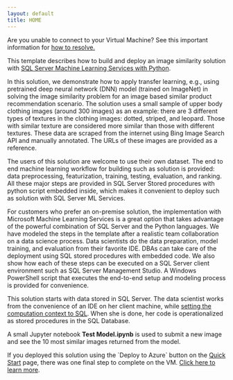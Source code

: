 ```yaml
---
layout: default
title: HOME
---
```

<div class="alert alert-warning cig">
Are you unable to connect to your Virtual Machine? See this important information for
<a href="https://blogs.technet.microsoft.com/mckittrick/unable-to-rdp-to-virtual-machine-credssp-encryption-oracle-remediation/">how to resolve.</a>
</div>

This template describes how to build and deploy an image similarity solution with  [SQL Server Machine Learning Services with Python](https://docs.microsoft.com/en-us/sql/advanced-analytics/python/sql-server-python-services).

In this solution, we demonstrate how to apply transfer learning, e.g., using pretrained deep neural network (DNN) model (trained on ImageNet) in solving the image similarity problem for an image based similar product recommendation scenario. The solution uses a small sample of upper body clothing images (around 300 images) as an example: there are 3 different types of textures in the clothing images: dotted, striped, and leopard. Those with similar texture are considered more similar than those with different textures. These data are scraped from the internet using Bing Image Search API and manually annotated. The URLs of these images are provided as a reference.

The users of this solution are welcome to use their own dataset. The end to end machine learning workflow for building such as solution is provided: data preprocessing, featurization, training, testing, evaluation, and ranking. All these major steps are provided in SQL Server Stored procedures with python script embedded inside, which makes it convenient to deploy such as solution with SQL Server ML Services.

For customers who prefer an on-premise solution, the implementation with Microsoft Machine Learning Services is a great option that takes advantage of the powerful combination of SQL Server and the Python languages. We have modeled the steps in the template after a realistic team collaboration on a data science process. Data scientists do the data preparation, model training, and evaluation from their favorite IDE. DBAs can take care of the deployment using SQL stored procedures with embedded code.  We also show how each of these steps can be executed on a SQL Server client environment such as SQL Server Management Studio. A Windows PowerShell script that executes the end-to-end setup and modeling process is provided for convenience. 

This solution starts with data stored in SQL Server.  The data scientist works from the convenience of an IDE on her client machine, while <a href="https://docs.microsoft.com/en-us/sql/advanced-analytics/r/sql-server-r-services">setting the computation context to SQL</a>.  When she is done, her code is operationalized as stored procedures in the SQL Database.

A small Jupyter notebook **Test Model.ipynb** is used to submit a new image and see the 10 most similar images returned from the model.

<div class="alert alert-warning">
If you deployed this solution using the `Deploy to Azure` button on the <a href="quick.html">Quick Start</a> page, there was one final step to complete on the VM.  <a href="first_time.html">Click here to learn more</a>.
</div>


